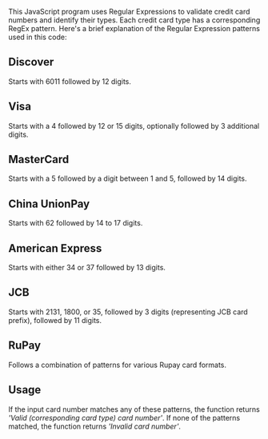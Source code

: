 This JavaScript program uses Regular Expressions to validate credit card numbers and identify their types. Each credit card type has a corresponding RegEx pattern.
Here's a brief explanation of the Regular Expression patterns used in this code:

## Discover
Starts with 6011 followed by 12 digits.
## Visa 
Starts with a 4 followed by 12 or 15 digits, optionally followed by 3 additional digits.
## MasterCard 
Starts with a 5 followed by a digit between 1 and 5, followed by 14 digits.
## China UnionPay 
Starts with 62 followed by 14 to 17 digits.
## American Express
Starts with either 34 or 37 followed by 13 digits.
## JCB
Starts with 2131, 1800, or 35, followed by 3 digits (representing JCB card prefix), followed by 11 digits.
## RuPay
Follows a combination of patterns for various Rupay card formats.

## Usage
If the input card number matches any of these patterns, the function returns _'Valid (corresponding card type) card number'_. If none of the patterns matched, the function returns _'Invalid card number'_.
